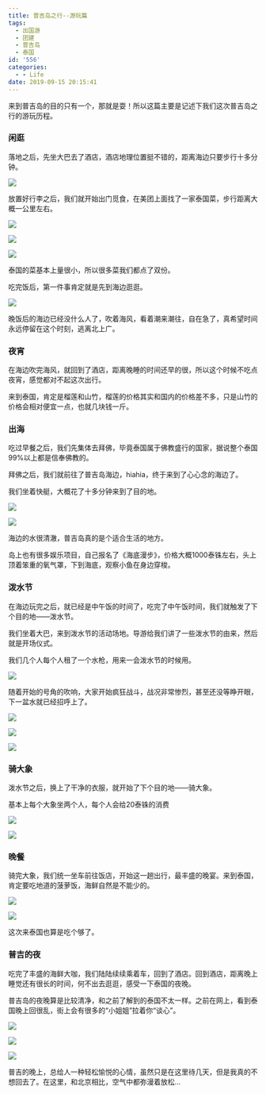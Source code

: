 ```yaml
---
title: 普吉岛之行--游玩篇
tags:
  - 出国游
  - 团建
  - 普吉岛
  - 泰国
id: '556'
categories:
  - - Life
date: 2019-09-15 20:15:41
---
```


来到普吉岛的目的只有一个，那就是耍！所以这篇主要是记述下我们这次普吉岛之行的游玩历程。

### 闲逛

落地之后，先坐大巴去了酒店，酒店地理位置挺不错的，距离海边只要步行十多分钟。

![](/uploads/2019/09/UNADJUSTEDNONRAW_thumb_121b-1024x576.jpg)

放置好行李之后，我们就开始出门觅食，在美团上面找了一家泰国菜，步行距离大概一公里左右。

![](/uploads/2019/09/IMG_5913-768x1024.jpg)

![](/uploads/2019/09/IMG_5919-1024x768.jpg)

![](/uploads/2019/09/IMG_5912-1024x768.jpg)

泰国的菜基本上量很小，所以很多菜我们都点了双份。

吃完饭后，第一件事肯定就是先到海边逛逛。

![](/uploads/2019/09/IMG_5922-1024x768.jpg)

晚饭后的海边已经没什么人了，吹着海风，看着潮来潮往，自在急了，真希望时间永远停留在这个时刻，逃离北上广。

### 夜宵

在海边吹完海风，就回到了酒店，距离晚睡的时间还早的很，所以这个时候不吃点夜宵，感觉都对不起这次出行。

来到泰国，肯定是榴莲和山竹，榴莲的价格其实和国内的价格差不多，只是山竹的价格会相对便宜一点，也就几块钱一斤。

### 出海

吃过早餐之后，我们先集体去拜佛，毕竟泰国属于佛教盛行的国家，据说整个泰国99%以上都是信奉佛教的。

拜佛之后，我们就前往了普吉岛海边，hiahia，终于来到了心心念的海边了。

我们坐着快艇，大概花了十多分钟来到了目的地。

![](/uploads/2019/09/IMG_5954-768x1024.jpg)

![](/uploads/2019/09/IMG_5953-768x1024.jpg)

海边的水很清澈，普吉岛真的是个适合生活的地方。

岛上也有很多娱乐项目，自己报名了《海底漫步》，价格大概1000泰铢左右，头上顶着笨重的氧气罩，下到海底，观察小鱼在身边穿梭。

### 泼水节

在海边玩完之后，就已经是中午饭的时间了，吃完了中午饭时间，我们就触发了下个目的地——泼水节。

我们坐着大巴，来到泼水节的活动场地。导游给我们讲了一些泼水节的由来，然后就是开场仪式。

我们几个人每个人租了一个水枪，用来一会泼水节的时候用。

![](/uploads/2019/09/IMG_5958-1024x768.jpg)

随着开始的号角的吹响，大家开始疯狂战斗，战况非常惨烈，甚至还没等睁开眼，下一盆水就已经招呼上了。

![](/uploads/2019/09/IMG_5956-768x1024.jpg)

![](/uploads/2019/09/IMG_5961-1024x768.jpg)

![](/uploads/2019/09/IMG_5960-768x1024.jpg)

### 骑大象

泼水节之后，换上了干净的衣服，就开始了下个目的地——骑大象。

基本上每个大象坐两个人，每个人会给20泰铢的消费

![](/uploads/2019/09/IMG_8407-768x1024.jpg)

![](/uploads/2019/09/IMG_6566-768x1024.jpg)

### 晚餐

骑完大象，我们统一坐车前往饭店，开始这一趟出行，最丰盛的晚宴。来到泰国，肯定要吃地道的菠萝饭，海鲜自然是不能少的。

![](/uploads/2019/09/IMG_2070-768x1024.jpg)

![](/uploads/2019/09/IMG_5506-768x1024.jpg)

这次来泰国也算是吃个够了。

### 普吉的夜

吃完了丰盛的海鲜大咖，我们陆陆续续乘着车，回到了酒店。回到酒店，距离晚上睡觉还有很长的时间，何不出去逛逛，感受一下泰国的夜晚。

普吉岛的夜晚算是比较清净，和之前了解到的泰国不太一样。之前在网上，看到泰国晚上回很乱，街上会有很多的“小姐姐”拉着你“谈心”。

![](/uploads/2019/09/IMG_4010-1024x768.jpg)

![](/uploads/2019/09/IMG_7536-1024x768.jpg)

![](/uploads/2019/09/IMG_8864-1024x768.jpg)

普吉的晚上，总给人一种轻松愉悦的心情，虽然只是在这里待几天，但是我真的不想回去了。在这里，和北京相比，空气中都弥漫着放松...